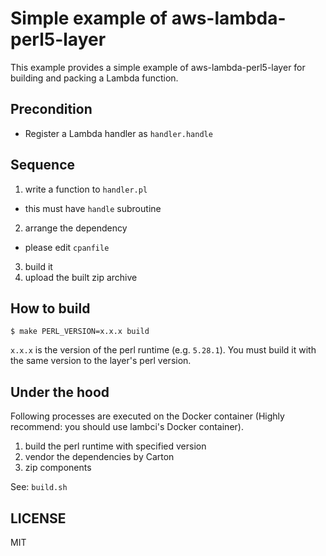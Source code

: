 Simple example of aws-lambda-perl5-layer
==

This example provides a simple example of aws-lambda-perl5-layer for building and packing a Lambda function.

Precondition
--

- Register a Lambda handler as `handler.handle`

Sequence
--

1. write a function to `handler.pl`
  - this must have `handle` subroutine
2. arrange the dependency
  - please edit `cpanfile`
3. build it
4. upload the built zip archive

How to build
--

```
$ make PERL_VERSION=x.x.x build
```

`x.x.x` is the version of the perl runtime (e.g. `5.28.1`).
You must build it with the same version to the layer's perl version.

Under the hood
--

Following processes are executed on the Docker container (Highly recommend: you should use lambci's Docker container).

1. build the perl runtime with specified version
2. vendor the dependencies by Carton
3. zip components

See: `build.sh`

LICENSE
--

MIT

